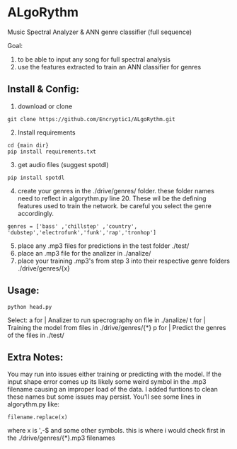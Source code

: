 # ALgoRythm
Music Spectral Analyzer &amp; ANN genre classifier (full sequence)

Goal:
  1. to be able to input any song for full spectral analysis
  2. use the features extracted to train an ANN classifier for genres 
  
Install & Config:
---------------------------------------------------------------------------------------------------------------------
  1. download or clone
  ```
  git clone https://github.com/Encryptic1/ALgoRythm.git
  ```
  2. Install requirements
  ```
  cd {main dir}
  pip install requirements.txt
  ```
  3. get audio files (suggest spotdl)
  ```
  pip install spotdl
  ```
  4. create your genres in the ./drive/genres/ folder. these folder names need to reflect in algorythm.py line 20. 
  These wil be the defining features used to train the network. be careful you select the genre accordingly.
  ```
  genres = ['bass' ,'chillstep' ,'country', 'dubstep','electrofunk','funk','rap','tronhop']
  ```
  5. place any .mp3 files for predictions in the test folder ./test/
  6. place an .mp3 file for the analizer in ./analize/
  7. place your training  .mp3's from step 3 into their respective genre folders ./drive/genres/{x}

Usage:
---------------------------------------------------------------------------------------------------------------------
  ```
  python head.py
  ```
  Select:
    a for | Analizer to run specrography on file in ./analize/
    t for | Training the model from files in ./drive/genres/{*}
    p for | Predict the genres of the files in ./test/

Extra Notes:
---------------------------------------------------------------------------------------------------------------------
You may run into issues either training or predicting with the model. If the input shape error comes up its likely some weird symbol in the
.mp3 filename causing an improper load of the data. I added funtions to clean these names but some issues may persist.
You'll see some lines in algorythm.py like:
```
filename.replace(x)
```
where x is ',-$ and some other symbols. this is where i would check first in the ./drive/genres/{*}.mp3 filenames
